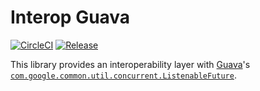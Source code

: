 # Interop Guava

[![CircleCI][ci-badge]][ci-url] [![Release][release-badge]][release-url]

This library provides an interoperability layer with [Guava](https://guava.dev/)'s [`com.google.common.util.concurrent.ListenableFuture`](https://github.com/google/guava/wiki/ListenableFutureExplained).

[ci-badge]: https://circleci.com/gh/zio/interop-guava/tree/master.svg?style=svg
[ci-url]: https://circleci.com/gh/zio/interop-guava/tree/master
[release-badge]: https://img.shields.io/maven-central/v/dev.zio/zio-interop-guava_2.13
[release-url]: https://repo1.maven.org/maven2/dev/zio/zio-interop-guava_2.13/

